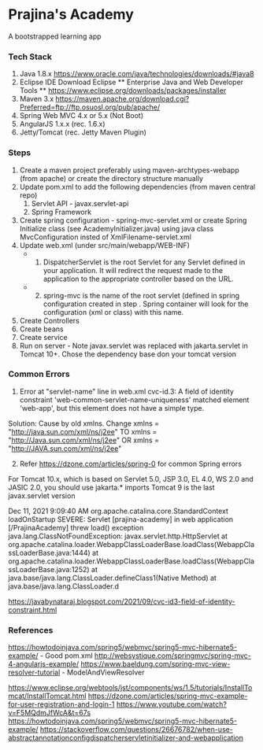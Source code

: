 # Prajina's Academy
A bootstrapped learning app

### Tech Stack
1. Java 1.8.x 
https://www.oracle.com/java/technologies/downloads/#java8
2. Eclipse IDE 
Download Eclipse ** Enterprise Java and Web Developer Tools **
https://www.eclipse.org/downloads/packages/installer
3. Maven 3.x 
https://maven.apache.org/download.cgi?Preferred=ftp://ftp.osuosl.org/pub/apache/
4. Spring Web MVC 4.x or 5.x (Not Boot) 
5. AngularJS 1.x.x (rec. 1.6.x) 
6. Jetty/Tomcat (rec. Jetty Maven Plugin) 

### Steps
1. Create a maven project preferably using maven-archtypes-webapp (from apache) or create the directory structure manually
2. Update pom.xml to add the following dependencies (from maven central repo)
	1. Servlet API - javax.servlet-api
	2. Spring Framework
3. Create spring configuration - spring-mvc-servlet.xml or create Spring Initialize class (see AcademyInitializer.java) using java class MvcConfiguration insted of XmlFilename-servlet.xml
4. Update web.xml (under src/main/webapp/WEB-INF)
 	- 1. DispatcherServlet  is the root Servlet for any Servlet defined in your application. It will redirect the request made to the application to the appropriate controller based on the URL.
 	- 2. spring-mvc is the name of the root servlet (defined in spring configuration created in step . Spring container will look for the configuration (xml or class) with this name.
5. Create Controllers	
6. Create beans
7. Create service
8. Run on server - Note javax.servlet was replaced with jakarta.servlet in Tomcat 10+. Chose the dependency base don your tomcat version
	
	


### Common Errors
1. Error at "servlet-name" line in web.xml
 cvc-id.3: A field of identity constraint 'web-common-servlet-name-uniqueness' matched element 'web-app', but this element does not have a simple type.
 
 Solution: Cause by old xmlns. Change
xmlns = "http://java.sun.com/xml/ns/j2ee" 
TO
xmlns = "http://Java.sun.com/xml/ns/j2ee" 
OR
xmlns = "http://JAVA.sun.com/xml/ns/j2ee" 

2. Refer https://dzone.com/articles/spring-0 for common Spring errors

For Tomcat 10.x, which is based on Servlet 5.0, JSP 3.0, EL 4.0, WS 2.0 and JASIC 2.0, you should use jakarta.* imports
Tomcat 9 is the last javax.servlet version

Dec 11, 2021 9:09:40 AM org.apache.catalina.core.StandardContext loadOnStartup
SEVERE: Servlet [prajina-academy] in web application [/PrajinaAcademy] threw load() exception
java.lang.ClassNotFoundException: javax.servlet.http.HttpServlet
	at org.apache.catalina.loader.WebappClassLoaderBase.loadClass(WebappClassLoaderBase.java:1444)
	at org.apache.catalina.loader.WebappClassLoaderBase.loadClass(WebappClassLoaderBase.java:1252)
	at java.base/java.lang.ClassLoader.defineClass1(Native Method)
	at java.base/java.lang.ClassLoader.d


https://javabynataraj.blogspot.com/2021/09/cvc-id3-field-of-identity-constraint.html

### References
https://howtodoinjava.com/spring5/webmvc/spring5-mvc-hibernate5-example/ - Good pom.xml
http://websystique.com/springmvc/spring-mvc-4-angularjs-example/
https://www.baeldung.com/spring-mvc-view-resolver-tutorial - ModelAndViewResolver

https://www.eclipse.org/webtools/jst/components/ws/1.5/tutorials/InstallTomcat/InstallTomcat.html
https://dzone.com/articles/spring-mvc-example-for-user-registration-and-login-1
https://www.youtube.com/watch?v=F5MQdmJfWcA&t=67s
https://howtodoinjava.com/spring5/webmvc/spring5-mvc-hibernate5-example/
https://stackoverflow.com/questions/26676782/when-use-abstractannotationconfigdispatcherservletinitializer-and-webapplication

